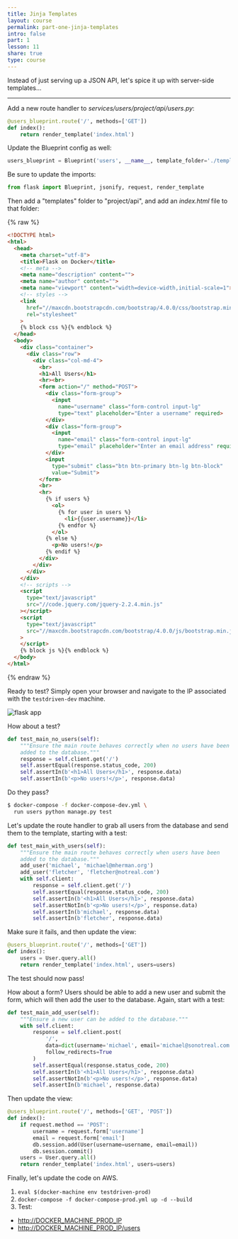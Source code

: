 ```yaml
---
title: Jinja Templates
layout: course
permalink: part-one-jinja-templates
intro: false
part: 1
lesson: 11
share: true
type: course
---
```


Instead of just serving up a JSON API, let's spice it up with server-side templates...

---

Add a new route handler to *services/users/project/api/users.py*:

```python
@users_blueprint.route('/', methods=['GET'])
def index():
    return render_template('index.html')
```

Update the Blueprint config as well:

```python
users_blueprint = Blueprint('users', __name__, template_folder='./templates')
```

Be sure to update the imports:

```python
from flask import Blueprint, jsonify, request, render_template
```

Then add a "templates" folder to "project/api", and add an *index.html* file to that folder:

{% raw %}
```html
<!DOCTYPE html>
<html>
  <head>
    <meta charset="utf-8">
    <title>Flask on Docker</title>
    <!-- meta -->
    <meta name="description" content="">
    <meta name="author" content="">
    <meta name="viewport" content="width=device-width,initial-scale=1">
    <!-- styles -->
    <link
      href="//maxcdn.bootstrapcdn.com/bootstrap/4.0.0/css/bootstrap.min.css"
      rel="stylesheet"
    >
    {% block css %}{% endblock %}
  </head>
  <body>
    <div class="container">
      <div class="row">
        <div class="col-md-4">
          <br>
          <h1>All Users</h1>
          <hr><br>
          <form action="/" method="POST">
            <div class="form-group">
              <input
                name="username" class="form-control input-lg"
                type="text" placeholder="Enter a username" required>
            </div>
            <div class="form-group">
              <input
                name="email" class="form-control input-lg"
                type="email" placeholder="Enter an email address" required>
            </div>
            <input
              type="submit" class="btn btn-primary btn-lg btn-block"
              value="Submit">
          </form>
          <br>
          <hr>
            {% if users %}
              <ol>
                {% for user in users %}
                  <li>{{user.username}}</li>
                {% endfor %}
              </ol>
            {% else %}
              <p>No users!</p>
            {% endif %}
          </div>
        </div>
      </div>
    </div>
    <!-- scripts -->
    <script
      type="text/javascript"
      src="//code.jquery.com/jquery-2.2.4.min.js"
    ></script>
    <script
      type="text/javascript"
      src="//maxcdn.bootstrapcdn.com/bootstrap/4.0.0/js/bootstrap.min.js"
    >
    </script>
    {% block js %}{% endblock %}
  </body>
</html>
```
{% endraw %}

Ready to test? Simply open your browser and navigate to the IP associated with the `testdriven-dev` machine.

<div style="text-align:left;">
  <img src="/assets/img/course/01_bootstrap.png" style="max-width: 100%; border:0; box-shadow: none;" alt="flask app">
</div>

How about a test?

```python
def test_main_no_users(self):
    """Ensure the main route behaves correctly when no users have been
    added to the database."""
    response = self.client.get('/')
    self.assertEqual(response.status_code, 200)
    self.assertIn(b'<h1>All Users</h1>', response.data)
    self.assertIn(b'<p>No users!</p>', response.data)
```

Do they pass?

```sh
$ docker-compose -f docker-compose-dev.yml \
  run users python manage.py test
```

Let's update the route handler to grab all users from the database and send them to the template, starting with a test:

```python
def test_main_with_users(self):
    """Ensure the main route behaves correctly when users have been
    added to the database."""
    add_user('michael', 'michael@mherman.org')
    add_user('fletcher', 'fletcher@notreal.com')
    with self.client:
        response = self.client.get('/')
        self.assertEqual(response.status_code, 200)
        self.assertIn(b'<h1>All Users</h1>', response.data)
        self.assertNotIn(b'<p>No users!</p>', response.data)
        self.assertIn(b'michael', response.data)
        self.assertIn(b'fletcher', response.data)
```

Make sure it fails, and then update the view:

```python
@users_blueprint.route('/', methods=['GET'])
def index():
    users = User.query.all()
    return render_template('index.html', users=users)
```

The test should now pass!

How about a form? Users should be able to add a new user and submit the form, which will then add the user to the database. Again, start with a test:

```python
def test_main_add_user(self):
    """Ensure a new user can be added to the database."""
    with self.client:
        response = self.client.post(
            '/',
            data=dict(username='michael', email='michael@sonotreal.com'),
            follow_redirects=True
        )
        self.assertEqual(response.status_code, 200)
        self.assertIn(b'<h1>All Users</h1>', response.data)
        self.assertNotIn(b'<p>No users!</p>', response.data)
        self.assertIn(b'michael', response.data)
```

Then update the view:

```python
@users_blueprint.route('/', methods=['GET', 'POST'])
def index():
    if request.method == 'POST':
        username = request.form['username']
        email = request.form['email']
        db.session.add(User(username=username, email=email))
        db.session.commit()
    users = User.query.all()
    return render_template('index.html', users=users)
```

Finally, let's update the code on AWS.

1. `eval $(docker-machine env testdriven-prod)`
1. `docker-compose -f docker-compose-prod.yml up -d --build`
1. Test:
  - [http://DOCKER_MACHINE_PROD_IP](http://DOCKER_MACHINE_PROD_IP)
  - [http://DOCKER_MACHINE_PROD_IP/users](http://DOCKER_MACHINE_PROD_IP/users)
